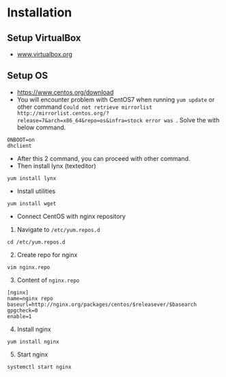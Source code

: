 # Installation

## Setup VirtualBox

- www.virtualbox.org

## Setup OS

- https://www.centos.org/download
- You will encounter problem with CentOS7 when running `yum update` or other command `Could not retrieve mirrorlist http://mirrorlist.centos.org/?release=7&arch=x86_64&repo=os&infra=stock error was `. Solve the with below command.

```
ONBOOT=on
dhclient
```

- After this 2 command, you can proceed with other command.
- Then install lynx (texteditor)

```
yum install lynx
```

- Install utilities

```
yum install wget
```

- Connect CentOS with nginx repository

1. Navigate to `/etc/yum.repos.d`

```
cd /etc/yum.repos.d
```

2. Create repo for nginx

```
vim nginx.repo
```

3. Content of `nginx.repo`

```
[nginx]
name=nginx repo
baseurl=http://nginx.org/packages/centos/$releasever/$basearch
gpgcheck=0
enable=1
```

4. Install nginx

```
yum install nginx
```

5. Start nginx

```
systemctl start nginx
```
